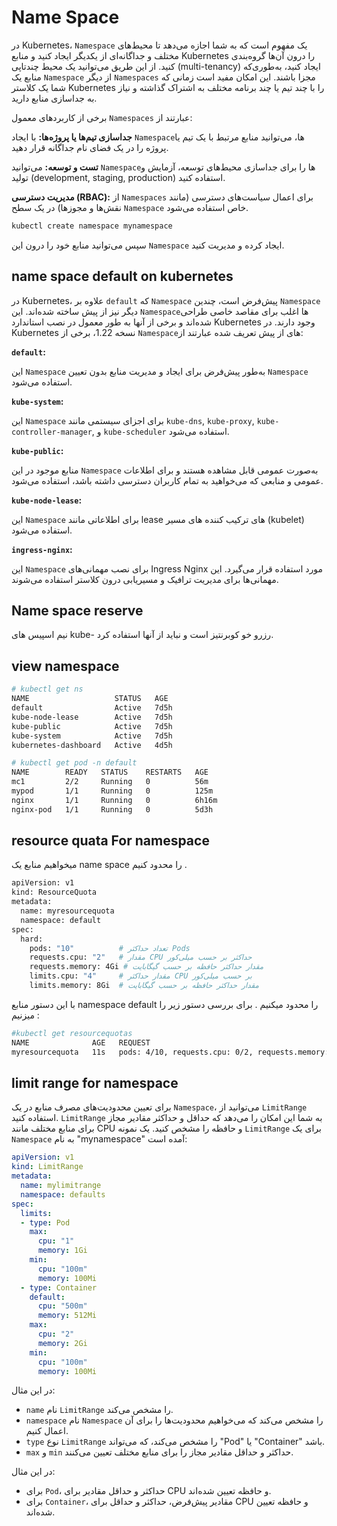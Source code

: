 # Name Space

در Kubernetes، `Namespace` یک مفهوم است که به شما اجازه می‌دهد تا محیط‌های مختلف و جداگانه‌ای از یکدیگر ایجاد کنید و منابع Kubernetes را درون آن‌ها گروه‌بندی کنید. از این طریق می‌توانید یک محیط چندتاپی (multi-tenancy) ایجاد کنید، به‌طوری‌که منابع یک `Namespace` از دیگر `Namespaces` مجزا باشند. این امکان مفید است زمانی که شما یک کلاستر Kubernetes را با چند تیم یا چند برنامه مختلف به اشتراک گذاشته و نیاز به جداسازی منابع دارید.

برخی از کاربردهای معمول `Namespaces` عبارتند از:

**جداسازی تیم‌ها یا پروژه‌ها:** با ایجاد `Namespace`ها، می‌توانید منابع مرتبط با یک تیم یا پروژه را در یک فضای نام جداگانه قرار دهید.

**تست و توسعه:** می‌توانید `Namespace`ها را برای جداسازی محیط‌های توسعه، آزمایش و تولید (development, staging, production) استفاده کنید.

**مدیریت دسترسی (RBAC):** از `Namespaces` برای اعمال سیاست‌های دسترسی (مانند نقش‌ها و مجوزها) در یک سطح `Namespace` خاص استفاده می‌شود.


```bash
kubectl create namespace mynamespace
```

سپس می‌توانید منابع خود را درون این `Namespace` ایجاد کرده و مدیریت کنید.

## name space default on kubernetes

در Kubernetes، علاوه بر `default` که `Namespace` پیش‌فرض است، چندین `Namespace` دیگر نیز از پیش ساخته شده‌اند. این `Namespace`ها اغلب برای مقاصد خاصی طراحی شده‌اند و برخی از آنها به طور معمول در نصب استاندارد Kubernetes وجود دارند. در Kubernetes نسخه 1.22، برخی از `Namespace`های از پیش تعریف شده عبارتند از:

**`default`:**

این `Namespace` به‌طور پیش‌فرض برای ایجاد و مدیریت منابع بدون تعیین `Namespace` استفاده می‌شود.

**`kube-system`:** 

این `Namespace` برای اجزای سیستمی مانند `kube-dns`, `kube-proxy`, `kube-controller-manager`, و `kube-scheduler` استفاده می‌شود.

**`kube-public`:** 

منابع موجود در این `Namespace` به‌صورت عمومی قابل مشاهده هستند و برای اطلاعات عمومی و منابعی که می‌خواهید به تمام کاربران دسترسی داشته باشد، استفاده می‌شود.

**`kube-node-lease`:** 

این `Namespace` برای اطلاعاتی مانند lease های ترکیب کننده های مسیر (kubelet) استفاده می‌شود.

**`ingress-nginx`:**

این `Namespace` برای نصب مهمانی‌های Ingress Nginx مورد استفاده قرار می‌گیرد. این مهمانی‌ها برای مدیریت ترافیک و مسیریابی درون کلاستر استفاده می‌شوند.



## Name space reserve
نیم اسپیس های kube- رزرو خو کوبرنتیز است و نباید از آنها استفاده کرد.


## view namespace

```bash
# kubectl get ns
NAME                   STATUS   AGE
default                Active   7d5h
kube-node-lease        Active   7d5h
kube-public            Active   7d5h
kube-system            Active   7d5h
kubernetes-dashboard   Active   4d5h

# kubectl get pod -n default
NAME        READY   STATUS    RESTARTS   AGE
mc1         2/2     Running   0          56m
mypod       1/1     Running   0          125m
nginx       1/1     Running   0          6h16m
nginx-pod   1/1     Running   0          5d3h
```
## resource quata For namespace
میخواهیم منابع یک name space را محدود کنیم .
```bash
apiVersion: v1
kind: ResourceQuota
metadata:
  name: myresourcequota
  namespace: default
spec:
  hard:
    pods: "10"          # تعداد حداکثر Pods
    requests.cpu: "2"   # مقدار CPU حداکثر بر حسب میلی‌کور
    requests.memory: 4Gi # مقدار حداکثر حافظه بر حسب گیگابایت
    limits.cpu: "4"     # مقدار حداکثر CPU بر حسب میلی‌کور
    limits.memory: 8Gi  # مقدار حداکثر حافظه بر حسب گیگابایت
```
با این دستور منابع namespace default را محدود میکنیم .
برای بررسی دستور زیر را میزنیم :
```bash
#kubectl get resourcequotas
NAME              AGE   REQUEST                                                 LIMIT
myresourcequota   11s   pods: 4/10, requests.cpu: 0/2, requests.memory: 0/4Gi   limits.cpu: 0/4, limits.memory: 0/8Gi
```

## limit range for namespace
برای تعیین محدودیت‌های مصرف منابع در یک `Namespace`، می‌توانید از `LimitRange` استفاده کنید. `LimitRange` به شما این امکان را می‌دهد که حداقل و حداکثر مقادیر مجاز برای منابع مختلف مانند CPU و حافظه را مشخص کنید.
یک نمونه `LimitRange` برای یک `Namespace` به نام "mynamespace" آمده است:

```yaml
apiVersion: v1
kind: LimitRange
metadata:
  name: mylimitrange
  namespace: defaults
spec:
  limits:
  - type: Pod
    max:
      cpu: "1"
      memory: 1Gi
    min:
      cpu: "100m"
      memory: 100Mi
  - type: Container
    default:
      cpu: "500m"
      memory: 512Mi
    max:
      cpu: "2"
      memory: 2Gi
    min:
      cpu: "100m"
      memory: 100Mi
```

در این مثال:

- `name` نام `LimitRange` را مشخص می‌کند.
- `namespace` نام `Namespace` را مشخص می‌کند که می‌خواهیم محدودیت‌ها را برای آن اعمال کنیم.
- `type` نوع `LimitRange` را مشخص می‌کند، که می‌تواند "Pod" یا "Container" باشد.
- `max` و `min` حداکثر و حداقل مقادیر مجاز را برای منابع مختلف تعیین می‌کنند.

در این مثال:

- برای `Pod`، حداکثر و حداقل مقادیر برای CPU و حافظه تعیین شده‌اند.
- برای `Container`، مقادیر پیش‌فرض، حداکثر و حداقل برای CPU و حافظه تعیین شده‌اند.
